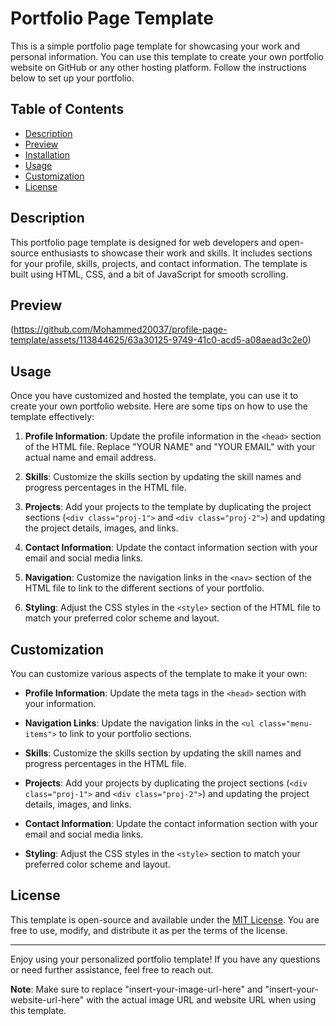 # Portfolio Page Template

This is a simple portfolio page template for showcasing your work and personal information. You can use this template to create your own portfolio website on GitHub or any other hosting platform. Follow the instructions below to set up your portfolio.

## Table of Contents

- [Description](#description)
- [Preview](#preview)
- [Installation](#installation)
- [Usage](#usage)
- [Customization](#customization)
- [License](#license)

## Description

This portfolio page template is designed for web developers and open-source enthusiasts to showcase their work and skills. It includes sections for your profile, skills, projects, and contact information. The template is built using HTML, CSS, and a bit of JavaScript for smooth scrolling.

## Preview

(https://github.com/Mohammed20037/profile-page-template/assets/113844625/63a30125-9749-41c0-acd5-a08aead3c2e0)





## Usage

Once you have customized and hosted the template, you can use it to create your own portfolio website. Here are some tips on how to use the template effectively:

1. **Profile Information**: Update the profile information in the `<head>` section of the HTML file. Replace "YOUR NAME" and "YOUR EMAIL" with your actual name and email address.

2. **Skills**: Customize the skills section by updating the skill names and progress percentages in the HTML file.

3. **Projects**: Add your projects to the template by duplicating the project sections (`<div class="proj-1">` and `<div class="proj-2">`) and updating the project details, images, and links.

4. **Contact Information**: Update the contact information section with your email and social media links.

5. **Navigation**: Customize the navigation links in the `<nav>` section of the HTML file to link to the different sections of your portfolio.

6. **Styling**: Adjust the CSS styles in the `<style>` section of the HTML file to match your preferred color scheme and layout.

## Customization

You can customize various aspects of the template to make it your own:

- **Profile Information**: Update the meta tags in the `<head>` section with your information.

- **Navigation Links**: Update the navigation links in the `<ul class="menu-items">` to link to your portfolio sections.

- **Skills**: Customize the skills section by updating the skill names and progress percentages in the HTML file.

- **Projects**: Add your projects by duplicating the project sections (`<div class="proj-1">` and `<div class="proj-2">`) and updating the project details, images, and links.

- **Contact Information**: Update the contact information section with your email and social media links.

- **Styling**: Adjust the CSS styles in the `<style>` section to match your preferred color scheme and layout.

## License

This template is open-source and available under the [MIT License](LICENSE). You are free to use, modify, and distribute it as per the terms of the license.

---

Enjoy using your personalized portfolio template! If you have any questions or need further assistance, feel free to reach out.

**Note**: Make sure to replace "insert-your-image-url-here" and "insert-your-website-url-here" with the actual image URL and website URL when using this template.
